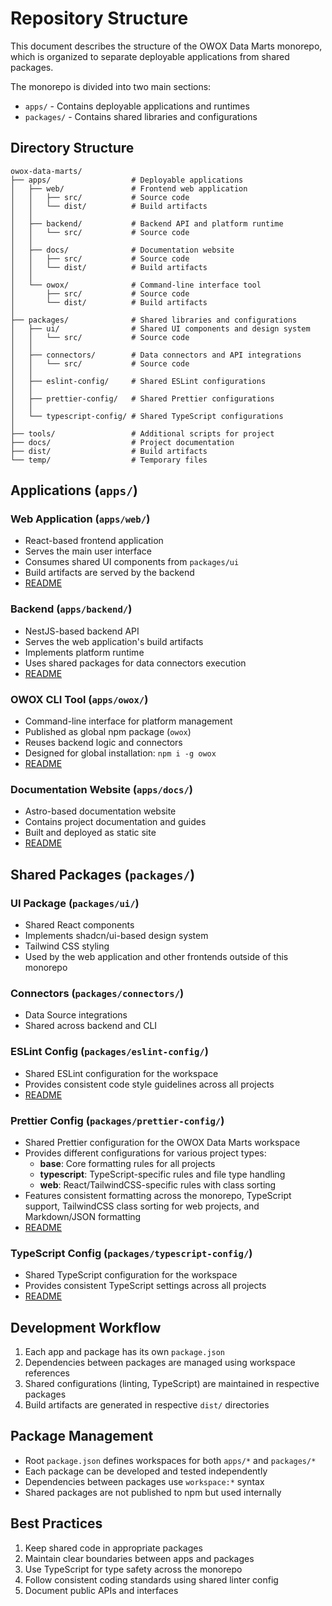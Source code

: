 # Repository Structure

This document describes the structure of the OWOX Data Marts monorepo, which is organized to separate deployable applications from shared packages.

The monorepo is divided into two main sections:

- `apps/` - Contains deployable applications and runtimes
- `packages/` - Contains shared libraries and configurations

## Directory Structure

```text
owox-data-marts/
├── apps/                  # Deployable applications
│   ├── web/               # Frontend web application
│   │   ├── src/           # Source code
│   │   └── dist/          # Build artifacts
│   │
│   ├── backend/           # Backend API and platform runtime
│   │   └── src/           # Source code
│   │
│   ├── docs/              # Documentation website
│   │   ├── src/           # Source code
│   │   └── dist/          # Build artifacts
│   │
│   └── owox/              # Command-line interface tool
│       ├── src/           # Source code
│       └── dist/          # Build artifacts
│
├── packages/              # Shared libraries and configurations
│   ├── ui/                # Shared UI components and design system
│   │   └── src/           # Source code
│   │
│   ├── connectors/        # Data connectors and API integrations
│   │   └── src/           # Source code
│   │
│   ├── eslint-config/     # Shared ESLint configurations
│   │
│   ├── prettier-config/   # Shared Prettier configurations
│   │
│   └── typescript-config/ # Shared TypeScript configurations
│
├── tools/                 # Additional scripts for project
├── docs/                  # Project documentation
├── dist/                  # Build artifacts
└── temp/                  # Temporary files
```

## Applications (`apps/`)

### Web Application (`apps/web/`)

- React-based frontend application
- Serves the main user interface
- Consumes shared UI components from `packages/ui`
- Build artifacts are served by the backend
- [README](../../../apps/web/README.md)

### Backend (`apps/backend/`)

- NestJS-based backend API
- Serves the web application's build artifacts
- Implements platform runtime
- Uses shared packages for data connectors execution
- [README](../../../apps/backend/README.md)

### OWOX CLI Tool (`apps/owox/`)

- Command-line interface for platform management
- Published as global npm package (`owox`)
- Reuses backend logic and connectors
- Designed for global installation: `npm i -g owox`
- [README](../../../apps/owox/CONTRIBUTING.md)

### Documentation Website (`apps/docs/`)

- Astro-based documentation website
- Contains project documentation and guides
- Built and deployed as static site
- [README](../../../apps/docs/README.md)

## Shared Packages (`packages/`)

### UI Package (`packages/ui/`)

- Shared React components
- Implements shadcn/ui-based design system
- Tailwind CSS styling
- Used by the web application and other frontends outside of this monorepo

### Connectors (`packages/connectors/`)

- Data Source integrations
- Shared across backend and CLI

### ESLint Config (`packages/eslint-config/`)

- Shared ESLint configuration for the workspace
- Provides consistent code style guidelines across all projects
- [README](../../../packages/eslint-config/README.md)

### Prettier Config (`packages/prettier-config/`)

- Shared Prettier configuration for the OWOX Data Marts workspace
- Provides different configurations for various project types:
  - **base**: Core formatting rules for all projects
  - **typescript**: TypeScript-specific rules and file type handling
  - **web**: React/TailwindCSS-specific rules with class sorting
- Features consistent formatting across the monorepo, TypeScript support, TailwindCSS class sorting for web projects, and Markdown/JSON formatting
- [README](../../../packages/prettier-config/README.md)

### TypeScript Config (`packages/typescript-config/`)

- Shared TypeScript configuration for the workspace
- Provides consistent TypeScript settings across all projects
- [README](../../../packages/typescript-config/README.md)

## Development Workflow

1. Each app and package has its own `package.json`
2. Dependencies between packages are managed using workspace references
3. Shared configurations (linting, TypeScript) are maintained in respective packages
4. Build artifacts are generated in respective `dist/` directories

## Package Management

- Root `package.json` defines workspaces for both `apps/*` and `packages/*`
- Each package can be developed and tested independently
- Dependencies between packages use `workspace:*` syntax
- Shared packages are not published to npm but used internally

## Best Practices

1. Keep shared code in appropriate packages
2. Maintain clear boundaries between apps and packages
3. Use TypeScript for type safety across the monorepo
4. Follow consistent coding standards using shared linter config
5. Document public APIs and interfaces
